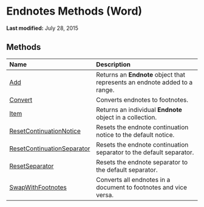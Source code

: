 
# Endnotes Methods (Word)

 **Last modified:** July 28, 2015


## Methods



|**Name**|**Description**|
|:-----|:-----|
| [Add](6931462d-ee52-862b-3c63-127ebc828c5e.md)|Returns an  **Endnote** object that represents an endnote added to a range.|
| [Convert](f351e0f2-ec4c-a9db-a119-1ebe3bb67319.md)|Converts endnotes to footnotes.|
| [Item](95fdbb34-ab7a-b662-dabe-f82cbbe93004.md)|Returns an individual  **Endnote** object in a collection.|
| [ResetContinuationNotice](b7565c90-6aaa-1154-ce45-61b43149ecb0.md)|Resets the endnote continuation notice to the default notice.|
| [ResetContinuationSeparator](92de72c3-ab86-77e8-5047-928c145560cf.md)|Resets the endnote continuation separator to the default separator.|
| [ResetSeparator](9d525a4b-d3ed-5a31-9c07-1c19129cd171.md)|Resets the endnote separator to the default separator.|
| [SwapWithFootnotes](b95f65e3-16aa-1290-f47c-6cfe1c7849d7.md)|Converts all endnotes in a document to footnotes and vice versa.|
